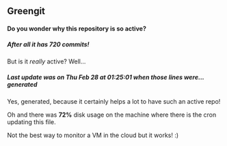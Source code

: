 ## Greengit

#### Do you wonder why this repository is so active?

##### After all it has 720 commits!

But is it *really* active? Well...

##### Last update was on Thu Feb 28 at 01:25:01 when those lines were... generated

Yes, generated, because it certainly helps a lot to have such an active repo!

Oh and there was **72%** disk usage on the machine
where there is the cron updating this file.

Not the best way to monitor a VM in the cloud but it works! :)
